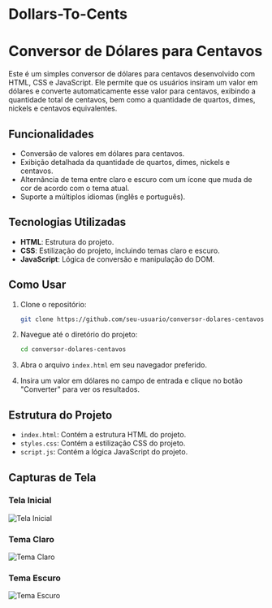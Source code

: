 # Dollars-To-Cents
# Conversor de Dólares para Centavos

Este é um simples conversor de dólares para centavos desenvolvido com HTML, CSS e JavaScript. Ele permite que os usuários insiram um valor em dólares e converte automaticamente esse valor para centavos, exibindo a quantidade total de centavos, bem como a quantidade de quartos, dimes, nickels e centavos equivalentes.

## Funcionalidades

- Conversão de valores em dólares para centavos.
- Exibição detalhada da quantidade de quartos, dimes, nickels e centavos.
- Alternância de tema entre claro e escuro com um ícone que muda de cor de acordo com o tema atual.
- Suporte a múltiplos idiomas (inglês e português).

## Tecnologias Utilizadas

- **HTML**: Estrutura do projeto.
- **CSS**: Estilização do projeto, incluindo temas claro e escuro.
- **JavaScript**: Lógica de conversão e manipulação do DOM.

## Como Usar

1. Clone o repositório:
   ```bash
   git clone https://github.com/seu-usuario/conversor-dolares-centavos.git
   ```

2. Navegue até o diretório do projeto:
   ```bash
   cd conversor-dolares-centavos
   ```

3. Abra o arquivo `index.html` em seu navegador preferido.

4. Insira um valor em dólares no campo de entrada e clique no botão "Converter" para ver os resultados.

## Estrutura do Projeto

- `index.html`: Contém a estrutura HTML do projeto.
- `styles.css`: Contém a estilização CSS do projeto.
- `script.js`: Contém a lógica JavaScript do projeto.

## Capturas de Tela

### Tela Inicial
![Tela Inicial](screenshots/tela-inicial.png)

### Tema Claro
![Tema Claro](screenshots/tema-claro.png)

### Tema Escuro
![Tema Escuro](screenshots/tema-escuro.png)
